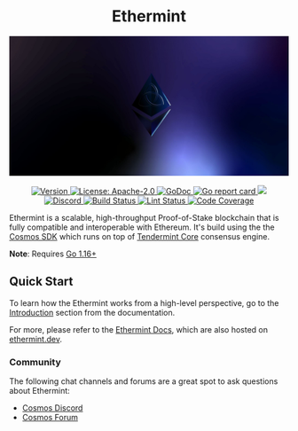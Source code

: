 <!--
parent:
  order: false
-->

<div align="center">
  <h1> Ethermint </h1>
</div>

![banner](docs/ethermint.jpg)

<div align="center">
  <a href="https://github.com/tharsis/ethermint/releases/latest">
    <img alt="Version" src="https://img.shields.io/github/tag/tharsis/ethermint.svg" />
  </a>
  <a href="https://github.com/tharsis/ethermint/blob/main/LICENSE">
    <img alt="License: Apache-2.0" src="https://img.shields.io/github/license/tharsis/ethermint.svg" />
  </a>
  <a href="https://pkg.go.dev/github.com/tharsis/ethermint?tab=doc">
    <img alt="GoDoc" src="https://godoc.org/github.com/tharsis/ethermint?status.svg" />
  </a>
  <a href="https://goreportcard.com/report/github.com/tharsis/ethermint">
    <img alt="Go report card" src="https://goreportcard.com/badge/github.com/tharsis/ethermint"/>
  </a>
  <a href="https://bestpractices.coreinfrastructure.org/projects/5018">
    <img src="https://bestpractices.coreinfrastructure.org/projects/5018/badge">
  </a>
</div>
<div align="center">
  <a href="https://discord.gg/AzefAFd">
    <img alt="Discord" src="https://img.shields.io/discord/669268347736686612.svg" />
  </a>
  <a href="https://github.com/tharsis/ethermint/actions?query=workflow%3ABuild">
    <img alt="Build Status" src="https://github.com/tharsis/ethermint/workflows/Build/badge.svg" />
  </a>
  <a href="https://github.com/tharsis/ethermint/actions?query=workflow%3ALint">
    <img alt="Lint Status" src="https://github.com/tharsis/ethermint/workflows/Lint/badge.svg" />
  </a>
  <a href="https://codecov.io/gh/tharsis/ethermint">
    <img alt="Code Coverage" src="https://codecov.io/gh/tharsis/ethermint/branch/main/graph/badge.svg" />
  </a>
</div>

Ethermint is a scalable, high-throughput Proof-of-Stake blockchain that is fully compatible and
interoperable with Ethereum. It's build using the the [Cosmos SDK](https://github.com/cosmos/cosmos-sdk/) which runs on top of [Tendermint Core](https://github.com/tendermint/tendermint) consensus engine.

**Note**: Requires [Go 1.16+](https://golang.org/dl/)

## Quick Start

To learn how the Ethermint works from a high-level perspective, go to the [Introduction](./docs/intro/overview.md) section from the documentation.

For more, please refer to the [Ethermint Docs](./docs/), which are also hosted on [ethermint.dev](https://ethermint.dev/).

### Community

The following chat channels and forums are a great spot to ask questions about Ethermint:

- [Cosmos Discord](https://discord.gg/W8trcGV)
- [Cosmos Forum](https://forum.cosmos.network)
